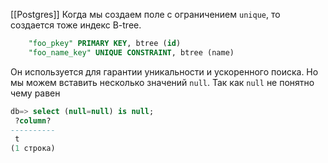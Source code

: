 [[Postgres]]
Когда мы создаем поле с ограничением `unique`, то создается тоже индекс B-tree.
```sql
    "foo_pkey" PRIMARY KEY, btree (id)
    "foo_name_key" UNIQUE CONSTRAINT, btree (name)
```
Он используется для гарантии уникальности и ускоренного поиска. Но мы можем вставить несколько значений `null`. Так как `null` не понятно чему равен
```sql
db=> select (null=null) is null;
 ?column?
----------
 t
(1 строка)
```
